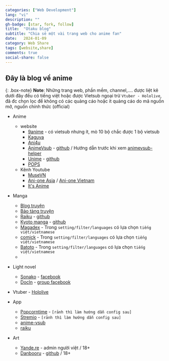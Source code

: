 ```yaml
---
categories: ["Web Development"]
lang: "vi"
description: ""
gh-badge: [star, fork, follow]
title:  "Otaku blog"
subtitle: "Chia sẻ một vài trang web cho anime fan"
date:   2024-01-09
category: Web Share
tags: [website,share]
comments: true
social-share: false
---
```


## Đây là blog về anime

{: .box-note}
**Note**:  Những trang web, phần mềm, channel,.... được liệt kê dưới đây đều có tiếng việt hoặc được Vietsub ngoại trừ `Vtuber - Hololive`, đã đc chọn lọc để không có các quảng cáo hoặc ít quảng cáo do mã nguồn mở, nguồn chính thức (official)


*  Anime
    - website
        - [9anime](https://9animetv.to/) - có vietsub nhưng ít, mò 10 bộ chắc được 1 bộ vietsub
        - [Kaguya](https://kaguya.app/vi/anime)
        - [Ani4u](https://ani4u.org/)
        - [AnimeVsub](https://animevsub.eu.org/) -  [github](https://github.com/anime-vsub/desktop-web) / Hướng dẫn trước khi xem [animevsub-helper](https://github.com/anime-vsub/extension-animevsub-helper/blob/main/install-on-chrome.md)
        - [Unime](https://unime.vercel.app/) - [github](https://github.com/huy232/Unime)
        - [POPS](https://pops.vn/)
    - Kênh Youtube 
        - [MuseVN](https://www.youtube.com/@MuseVietnam)
        - [Ani-one Asia](https://www.youtube.com/@AniOneAsia) / [Ani-one Vietnam](https://www.youtube.com/@AniOneVietnam)
        - [It's Anime](https://www.youtube.com/@ItsAnimeJP)
* Manga
    - [Blog truyện](https://blogtruyen.vn/)
    - [Bảo tàng truyện](https://baotangtruyen5.com/)
    - [Raiku](https://mangaraiku.eu.org/) - [github](https://github.com/manga-raiku/raiku-app)
    - [Kyoto manga](https://kyotomanga.live/) - [github](https://github.com/leephan2k1/manga-app)
    - [Magadex](https://mangadex.org/) - Trong `setting/filter/languages` có lựa chọn `tiếng việt/vietnamese`
    - [comick](https://comick.cc/home) - Trong `setting/filter/languages` có lựa chọn `tiếng việt/vietnamese`
    - [Batoto](https://battwo.com/v3x) - Trong `setting/filter/languages` có lựa chọn `tiếng việt/vietnamese`
    - 
* Light novel
    - [Sonako](https://sonako.fandom.com/vi/wiki/Sonako_Light_Novel) - [facebook](https://www.facebook.com/SonakoWiki/?ref=embed_page)
    - [Docln](https://docln.net/) - [group facebook](https://www.facebook.com/groups/hako.group/)


* Vtuber - [Hololive](https://www.youtube.com/@hololive)

* App
    - [Popcorntime](https://github.com/popcorn-official) - `[rảnh thì làm hướng dẫn config sau]`
    - [Stremio](https://github.com/stremio) - `[rảnh thì làm hướng dẫn config sau]`
    - [anime-vsub](https://github.com/anime-vsub/app)
    - [raiku](https://github.com/manga-raiku/raiku-app)

* Art
    - [Yande.re](https://yande.re/post) - admin người việt / 18+
    - [Danbooru](https://danbooru.donmai.us/) - [github](https://github.com/danbooru/danbooru) / 18+